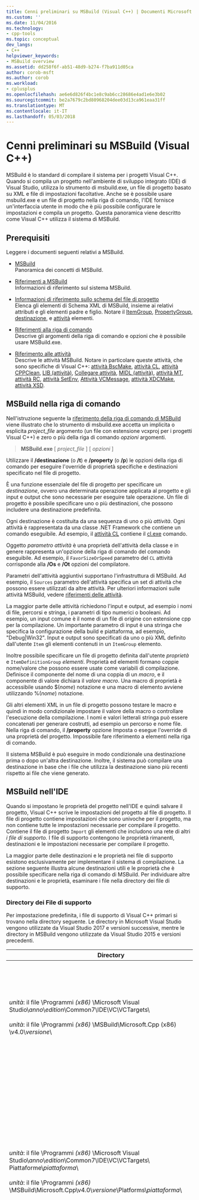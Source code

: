 ```yaml
---
title: Cenni preliminari su MSBuild (Visual C++) | Documenti Microsoft
ms.custom: ''
ms.date: 11/04/2016
ms.technology:
- cpp-tools
ms.topic: conceptual
dev_langs:
- C++
helpviewer_keywords:
- MSBuild overview
ms.assetid: dd258f6f-ab51-48d9-b274-f7ba911d05ca
author: corob-msft
ms.author: corob
ms.workload:
- cplusplus
ms.openlocfilehash: ae6e6d826f4bc1e8c9ab6cc28686e4ad1e6e3b02
ms.sourcegitcommit: be2a7679c2bd80968204dee03d13ca961eaa31ff
ms.translationtype: MT
ms.contentlocale: it-IT
ms.lasthandoff: 05/03/2018
---
```

# <a name="msbuild-visual-c-overview"></a>Cenni preliminari su MSBuild (Visual C++)  
  
MSBuild è lo standard di compilare il sistema per i progetti Visual C++. Quando si compila un progetto nell'ambiente di sviluppo integrato (IDE) di Visual Studio, utilizza lo strumento di msbuild.exe, un file di progetto basato su XML e file di impostazioni facoltative. Anche se è possibile usare msbuild.exe e un file di progetto nella riga di comando, l'IDE fornisce un'interfaccia utente in modo che è più possibile configurare le impostazioni e compila un progetto. Questa panoramica viene descritto come Visual C++ utilizza il sistema di MSBuild.  
  
## <a name="prerequisites"></a>Prerequisiti  
  
Leggere i documenti seguenti relativi a MSBuild.  
  
- [MSBuild](/visualstudio/msbuild/msbuild)  
 Panoramica dei concetti di MSBuild.  
  
- [Riferimenti a MSBuild](/visualstudio/msbuild/msbuild-reference)  
 Informazioni di riferimento sul sistema MSBuild.  
  
- [Informazioni di riferimento sullo schema del file di progetto](/visualstudio/msbuild/msbuild-project-file-schema-reference)  
 Elenca gli elementi di Schema XML di MSBuild, insieme ai relativi attributi e gli elementi padre e figlio. Notare il [ItemGroup](/visualstudio/msbuild/itemgroup-element-msbuild), [PropertyGroup](/visualstudio/msbuild/propertygroup-element-msbuild), [destinazione](/visualstudio/msbuild/target-element-msbuild), e [attività](/visualstudio/msbuild/task-element-msbuild) elementi.  
  
- [Riferimenti alla riga di comando](/visualstudio/msbuild/msbuild-command-line-reference)  
 Descrive gli argomenti della riga di comando e opzioni che è possibile usare MSBuild.exe.  
  
- [Riferimento alle attività](/visualstudio/msbuild/msbuild-task-reference)  
 Descrive le attività MSBuild. Notare in particolare queste attività, che sono specifiche di Visual C++: [attività BscMake](/visualstudio/msbuild/bscmake-task), [attività CL](/visualstudio/msbuild/cl-task), [attività CPPClean](/visualstudio/msbuild/cppclean-task), [LIB (attività)](/visualstudio/msbuild/lib-task), [Collegare attività](/visualstudio/msbuild/link-task), [MIDL (attività)](/visualstudio/msbuild/midl-task), [attività MT](/visualstudio/msbuild/mt-task), [attività RC](/visualstudio/msbuild/rc-task), [attività SetEnv](/visualstudio/msbuild/setenv-task), [ Attività VCMessage](/visualstudio/msbuild/vcmessage-task), [attività XDCMake](/visualstudio/msbuild/xdcmake-task), [attività XSD](/visualstudio/msbuild/xsd-task).  
  
## <a name="msbuild-on-the-command-line"></a>MSBuild nella riga di comando  
  
Nell'istruzione seguente la [riferimento della riga di comando di MSBuild](/visualstudio/msbuild/msbuild-command-line-reference) viene illustrato che lo strumento di msbuild.exe accetta un implicita o esplicita *project_file* argomento (un file con estensione vcxproj per i progetti Visual C++) e zero o più della riga di comando *opzioni* argomenti.  
  
> **MSBuild.exe** [ *project_file* ] [ *opzioni* ]  
  
Utilizzare il **/destinazione** (o **/t**) e **/property** (o **/p**) le opzioni della riga di comando per eseguire l'override di proprietà specifiche e destinazioni specificato nel file di progetto.  
  
È una funzione essenziale del file di progetto per specificare un *destinazione*, ovvero una determinata operazione applicata al progetto e gli input e output che sono necessarie per eseguire tale operazione. Un file di progetto è possibile specificare uno o più destinazioni, che possono includere una destinazione predefinita.  
  
Ogni destinazione è costituita da una sequenza di uno o più *attività*. Ogni attività è rappresentata da una classe .NET Framework che contiene un comando eseguibile. Ad esempio, il [attività CL](/visualstudio/msbuild/cl-task) contiene il [cl.exe](../build/reference/compiling-a-c-cpp-program.md) comando.  
  
Oggetto *parametro attività* è una proprietà dell'attività della classe e in genere rappresenta un'opzione della riga di comando del comando eseguibile. Ad esempio, il `FavorSizeOrSpeed` parametro del `CL` attività corrisponde alla **/Os** e **/Ot** opzioni del compilatore.  
  
Parametri dell'attività aggiuntivi supportano l'infrastruttura di MSBuild. Ad esempio, il `Sources` parametro dell'attività specifica un set di attività che possono essere utilizzati da altre attività. Per ulteriori informazioni sulle attività MSBuild, vedere [riferimenti delle attività](/visualstudio/msbuild/msbuild-task-reference).  
  
La maggior parte delle attività richiedono l'input e output, ad esempio i nomi di file, percorsi e stringa, i parametri di tipo numerici o booleani. Ad esempio, un input comune è il nome di un file di origine con estensione cpp per la compilazione. Un importante parametro di input è una stringa che specifica la configurazione della build e piattaforma, ad esempio, "Debug\|Win32". Input e output sono specificati da uno o più XML definito dall'utente `Item` gli elementi contenuti in un `ItemGroup` elemento.  
  
Inoltre possibile specificare un file di progetto definita dall'utente *proprietà* e `ItemDefinitionGroup` *elementi*. Proprietà ed elementi formano coppie nome/valore che possono essere usate come variabili di compilazione. Definisce il componente del nome di una coppia di un *macro*, e il componente di valore dichiara il *valore macro*. Una macro di proprietà è accessibile usando $(*nome*) notazione e una macro di elemento avviene utilizzando %(*nome*) notazione.  
  
Gli altri elementi XML in un file di progetto possono testare le macro e quindi in modo condizionale impostare il valore della macro o controllare l'esecuzione della compilazione. I nomi e valori letterali stringa può essere concatenati per generare costrutti, ad esempio un percorso e nome file. Nella riga di comando, il **/property** opzione Imposta o esegue l'override di una proprietà del progetto. Impossibile fare riferimento a elementi nella riga di comando.  
  
Il sistema MSBuild è può eseguire in modo condizionale una destinazione prima o dopo un'altra destinazione. Inoltre, il sistema può compilare una destinazione in base che i file che utilizza la destinazione siano più recenti rispetto ai file che viene generato.  
  
## <a name="msbuild-in-the-ide"></a>MSBuild nell'IDE  
  
Quando si impostano le proprietà del progetto nell'IDE e quindi salvare il progetto, Visual C++ scrive le impostazioni del progetto al file di progetto. Il file di progetto contiene impostazioni che sono univoche per il progetto, ma non contiene tutte le impostazioni necessarie per compilare il progetto. Contiene il file di progetto `Import` gli elementi che includono una rete di altri *i file di supporto.* I file di supporto contengono le proprietà rimanenti, destinazioni e le impostazioni necessarie per compilare il progetto.  
  
La maggior parte delle destinazioni e le proprietà nei file di supporto esistono esclusivamente per implementare il sistema di compilazione. La sezione seguente illustra alcune destinazioni utili e le proprietà che è possibile specificare nella riga di comando di MSBuild. Per individuare altre destinazioni e le proprietà, esaminare i file nella directory dei file di supporto.  
  
### <a name="support-file-directories"></a>Directory dei File di supporto  
  
Per impostazione predefinita, i file di supporto di Visual C++ primari si trovano nella directory seguente. Le directory in Microsoft Visual Studio vengono utilizzate da Visual Studio 2017 e versioni successive, mentre le directory in MSBuild vengono utilizzate da Visual Studio 2015 e versioni precedenti.  
  
|Directory|Descrizione|  
|---------------|-----------------|  
|*unità*: il file \Programmi *(x86)* \Microsoft Visual Studio\\*anno*\\*edition*\Common7\IDE\VC\VCTargets\ <br /><br />*unità*: il file \Programmi *(x86)* \MSBuild\Microsoft.Cpp (x86) \v4.0\\*versione*\ |Contiene i file di destinazione primario (con estensione targets) e i file delle proprietà (con estensione props) utilizzate dalle destinazioni. Per impostazione predefinita, la macro $(VCTargetsPath) fa riferimento a questa directory.|  
|*unità*: il file \Programmi *(x86)* \Microsoft Visual Studio\\*anno*\\*edition*\Common7\IDE\VC\VCTargets\ Piattaforme\\*piattaforma*\ <br /><br />*unità*: il file \Programmi *(x86)* \MSBuild\Microsoft.Cpp\v4.0\\*versione*\Platforms\\*piattaforma*\ |Contiene i file di destinazione e proprietà specifiche della piattaforma che eseguono l'override di destinazioni e le proprietà nella directory padre. Questa directory contiene anche una DLL che definisce le attività che vengono utilizzate dalle destinazioni in questa directory.<br /><br /> Il *piattaforma* segnaposto rappresenta lo strumento Win32 o x64 sottodirectory.|  
|*unità*: il file \Programmi *(x86)* \Microsoft Visual Studio\\*anno*\\*edition*\Common7\IDE\VC\VCTargets\ Piattaforme\\*piattaforma*\PlatformToolsets\\*set di strumenti*\ <br /><br />*unità*: il file \Programmi *(x86)* \MSBuild\Microsoft.Cpp\v4.0\\*versione*\Platforms\\*platform*\ PlatformToolsets set\\*set di strumenti*\ <br /><br />*unità*: il file \Programmi *(x86)* \MSBuild\Microsoft.Cpp\v4.0\Platforms\\*piattaforma*\PlatformToolsets\\*set di strumenti*\ |Contiene la directory che consentono la compilazione generare applicazioni Visual C++ utilizzando l'oggetto specificato *set di strumenti*.<br /><br /> Il *anno* e *edition* segnaposto vengono utilizzati da Visual Studio 2017 e versioni successive. Il *versione* segnaposto è V110 per Visual Studio 2012, V120 per Visual Studio 2013 o V140 per Visual Studio 2015. Il *piattaforma* segnaposto rappresenta lo strumento Win32 o x64 sottodirectory. Il *set di strumenti* segnaposto rappresenta la sottodirectory del set di strumenti, ad esempio, v140 per la compilazione di App di Windows utilizzando il set di strumenti di Visual Studio 2015, v120_xp da compilare per Windows XP utilizzando il set di strumenti di Visual Studio 2013 o v110_wp80 per compilare le app di Windows Phone 8.0 tramite il set di strumenti di Visual Studio 2012.<br /><br />Il percorso che contiene la directory che consentono la compilazione generare applicazioni Visual C++ 2008 o Visual C++ 2010 non include il *versione*e *piattaforma* segnaposto rappresenta x64, Itanium o Win32 sottodirectory. Il *set di strumenti* segnaposto rappresenta la sottodirectory di set di strumenti v90 o v100.|  
  
### <a name="support-files"></a>File di supporto  
  
Directory dei file di supporto contiene i file con queste estensioni:  
  
|Estensione|Descrizione|  
|---------------|-----------------|  
|con estensione targets|Contiene `Target` elementi XML che specificano le attività eseguite dalla destinazione. Può inoltre contenere `PropertyGroup`, `ItemGroup`, `ItemDefinitionGroup`, definiti dall'utente `Item` gli elementi che vengono utilizzati per assegnare i file e le opzioni della riga di comando per i parametri dell'attività.<br /><br /> Per ulteriori informazioni, vedere [elemento Target (MSBuild)](/visualstudio/msbuild/target-element-msbuild).|  
|con estensione props|Contiene `Property Group` definiti dall'utente `Property` elementi XML che specificano le impostazioni di file e i parametri utilizzati durante una compilazione.<br /><br /> Può inoltre contenere `ItemDefinitionGroup` definiti dall'utente `Item` elementi XML che specificano impostazioni aggiuntive. Gli elementi definiti in un gruppo di definizione di elementi simili a proprietà, ma non è possibile accedere dalla riga di comando. File di progetto Visual C++ utilizza spesso elementi anziché le proprietà per rappresentare le impostazioni.<br /><br /> Per ulteriori informazioni, vedere [elemento ItemGroup (MSBuild)](/visualstudio/msbuild/itemgroup-element-msbuild), [elemento ItemDefinitionGroup (MSBuild)](/visualstudio/msbuild/itemdefinitiongroup-element-msbuild), e [elemento Item (MSBuild)](/visualstudio/msbuild/item-element-msbuild).|  
|file con estensione XML|Contiene gli elementi XML che è necessario dichiarano e inizializzare elementi dell'interfaccia utente IDE, ad esempio finestre delle proprietà e pagine delle proprietà e i controlli casella di elenco e casella di testo.<br /><br /> I file con estensione XML supportano direttamente l'IDE, ma non MSBuild. Tuttavia, per compilare le proprietà e gli elementi assegnati i valori delle proprietà IDE.<br /><br /> La maggior parte dei file con estensione XML sono in una sottodirectory specifica delle impostazioni locali. Ad esempio, i file per l'area inglese-Stati Uniti sono in $(VCTargetsPath) \1033\\.|  
  
## <a name="user-targets-and-properties"></a>Le proprietà e le destinazioni di utente  
  
Per utilizzare più efficacemente MSBuild nella riga di comando, è utile per conoscere le proprietà e le destinazioni sono utili e pertinenti. La maggior parte delle proprietà e le destinazioni consentono di implementare il sistema di compilazione di Visual C++ e di conseguenza non sono rilevanti per l'utente. Questa sezione descrive alcuni utile orientate all'utente le proprietà e destinazioni.  

### <a name="platformtoolset-property"></a>Proprietà PlatformToolset  
  
Il `PlatformToolset` proprietà determina quale set di strumenti di Visual C++ viene utilizzata per la compilazione. Per impostazione predefinita, viene utilizzato il set di strumenti corrente. Quando questa proprietà è impostata, il valore della proprietà viene concatenato con le stringhe letterali per formare il percorso di una directory che contiene i file di proprietà e di destinazione che sono necessarie per compilare un progetto per una determinata piattaforma. Per compilare con tale versione del set di strumenti della piattaforma, è necessario installare il set di strumenti della piattaforma.  
  
Ad esempio, impostare il `PlatformToolset` proprietà `v140` utilizzare gli strumenti di Visual C++ 2015 e librerie per compilare l'applicazione:  
  
`msbuild myProject.vcxproj /p:PlatformToolset=v140`  
  
### <a name="preferredtoolarchitecture-property"></a>Proprietà PreferredToolArchitecture  
  
Il `PreferredToolArchitecture` proprietà determina se il compilatore a 32 o 64 bit e gli strumenti vengono utilizzati nella compilazione. Questa proprietà non interessano la configurazione o l'architettura della piattaforma di output. Per impostazione predefinita, MSBuild Usa x86 versione del compilatore e degli strumenti se questa proprietà non è impostata.  
  
Ad esempio, impostare il `PreferredToolArchitecture` proprietà `x64` per utilizzare gli strumenti e il compilatore a 64 bit per compilare l'applicazione:  
  
`msbuild myProject.vcxproj /p:PreferredToolArchitecture=x64`  
  
### <a name="useenv-property"></a>Proprietà UseEnv  
  
Per impostazione predefinita, le impostazioni specifiche della piattaforma per il progetto corrente sostituiranno le variabili di ambiente PATH, INCLUDE, LIB, LIBPATH, configurazione e piattaforma. Impostare il `UseEnv` proprietà `true` per garantire che le variabili di ambiente non vengono sottoposti a override.  
  
`msbuild myProject.vcxproj /p:UseEnv=true`  
  
### <a name="targets"></a>Destinazioni  
  
Sono disponibili centinaia di destinazioni nei file di supporto di Visual C++. Tuttavia, la maggior parte sono destinazioni orientata ai servizi di sistema che è possibile ignorare l'utente. La maggior parte delle destinazioni di sistema sono precedute da un carattere di sottolineatura (_) o avere un nome che inizia con "PrepareFor", "Calcolo", "Before", "Dopo", "Precedente" o "Post".  
  
Nella tabella seguente sono elencate diverse destinazioni utili per utenti.  
  
|destinazione|Descrizione|  
|------------|-----------------|  
|BscMake|Esegue lo strumento Microsoft Browse Information Maintenance Utility, bscmake.exe.|  
|Compilazione|Compila il progetto.<br /><br /> Questa è la destinazione predefinita per un progetto.|  
|ClCompile|Esegue lo strumento compilatore di Visual C++, cl.exe.|  
|Pulisci|File di compilazione eliminazioni temporanee e di livello intermedie.|  
|Lib|Esegue lo strumento Gestione librerie Microsoft a 32 Bit, lib.exe.|  
|Collegamento|Esegue lo strumento linker Visual C++, link.exe.|  
|ManifestResourceCompile|Estrae un elenco di risorse da un manifesto e quindi esegue lo strumento compilatore di risorse di Microsoft Windows, rc.exe.|  
|MIDL|Esegue lo strumento del compilatore (MIDL (Microsoft Interface Definition Language), midl.exe.|  
|Rebuild|Pulisce e quindi compila il progetto.|  
|ResourceCompile|Esegue lo strumento compilatore di risorse di Microsoft Windows, rc.exe.|  
|XdcMake|Esegue lo strumento di documentazione XML, xdcmake.exe.|  
|XSD|Esegue lo strumento XML Schema Definition, xsd.exe.|  
  
## <a name="see-also"></a>Vedere anche  
  
[MSBuild (Visual C++)](../build/msbuild-visual-cpp.md)
